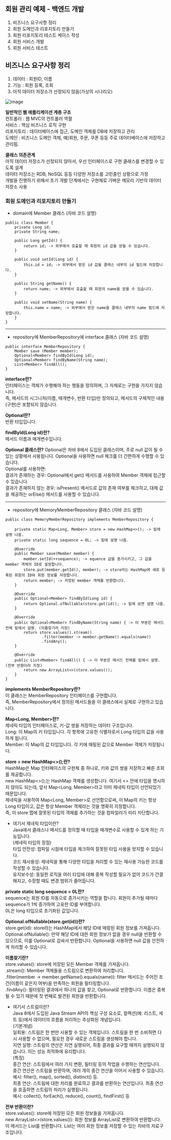 ## 회원 관리 예제 - 백엔드 개발
1. 비즈니스 요구사항 정리
2. 회원 도메인과 리포지토리 만들기
3. 회원 리포지토리 테스트 케이스 작성
4. 회원 서비스 개발
5. 회원 서비스 테스트

## 비즈니스 요구사항 정리
1. 데이터 : 회원ID, 이름
2. 기능 : 회원 등록, 조회
3. 아직 데이터 저장소가 선정되지 않음(가상의 시나리오)

![image](https://github.com/smiinii/poto/blob/main/%EC%9B%B9%EA%B3%84%EC%B8%B5%EA%B5%AC%EC%A1%B0.png)

**일반적인 웹 애플리케이션 계층 구조** <br>
컨트롤러 : 웹 MVC의 컨트롤러 역활 <br>
서비스 : 핵심 비즈니스 로직 구현 <br>
리포지토리 : 데이터베이스에 접근, 도메인 객체를 DB에 저장하고 관리 <br>
도메인 : 비즈니스 도메인 객체, 예)회원, 주문, 쿠폰 등등 주로 데이터베이스에 저장하고 관리됨. <br>

**클래스 의존관계** <br>
아직 데이터 저장소가 선정되지 않아서, 우선 인터페이스로 구현 클래스를 변경할 수 있도록 설계 <br>
데이터 저장소는 RDB, NoSQL 등등 다양한 저장소를 고민중인 상황으로 가정 <br>
개발을 진행하기 위해서 초기 개발 단계에서는 구현체로 가벼운 메모리 기반의 데이터 저장소 사용 <br>

### 회원 도메인과 리포지토리 만들기

- domain에 Member 클래스 (자바 코드 설명)
```
public class Member {
    private Long id;
    private String name;

    public Long getId() {
        return id; -> 외부에서 호출할 때 회원의 id 값을 얻을 수 있습니다.
    }

    public void setId(Long id) {
        this.id = id; -> 외부에서 받은 id 값을 클래스 내부의 id 필드에 저장합니다.
    }

    public String getName() {
        return name; -> 외부에서 호출할 때 회원의 name을 얻을 수 있습니다.
    }

    public void setName(String name) {
        this.name = name; -> 외부에서 받은 name을 클래스 내부의 name 필드에 저장합니다.
    }
}
```
---

- repository에 MemberRepository에 interface 클래스 (자바 코드 설명)
```
public interface MemberRepository {
    Member save (Member member);
    Optional<Member> findById(Long id);
    Optional<Member> findByName(String name);
    List<Member> findAll();
}
```
**interface란?** <br>
인터페이스는 객체가 수행해야 하는 행동을 정의하며, 그 자체로는 구현을 가지지 않습니다. <br>
즉, 메서드의 시그니처(이름, 매개변수, 반환 타입)만 정의되고, 메서드의 구체적인 내용(구현)은 포함되지 않습니다.

**Optional<Member>란?** <br>
반환 타입입니다.

**findById(Long id)란?** <br>
메서드 이름과 매개변수입니다.

**Optional 클래스란?**
Optional은 자바 8에서 도입된 클래스이며, 주로 null 값이 될 수 있는 상황에서 사용됩니다. Optional을 사용하면 null 체크를 더 간편하게 수행할 수 있습니다. <br>
Optional<Member>를 사용하면: <br>
결과가 존재하는 경우: Optional<Member>에서 get() 메서드를 사용하여 Member 객체에 접근할 수 있습니다. <br>
결과가 존재하지 않는 경우: isPresent() 메서드로 값의 존재 여부를 체크하고, 대체 값을 제공하는 orElse() 메서드를 사용할 수 있습니다. <br>


---

- repository에 MemoryMemberRepository 클래스 (자바 코드 설명)
```
public class MemoryMemberRepository implements MemberRepository {

    private static Map<Long, Member> store = new HashMap<>(); -> 밑에 설명 나옴.
    private static long sequence = 0L; -> 밑에 설명 나옴.

    @Override
    public Member save(Member member) {
        member.setId(++sequence); -> equence 값을 증가시키고, 그 값을 member 객체의 ID로 설정합니다.
        store.put(member.getId(), member); -> store라는 HashMap에 새로 등록된 회원의 ID와 회원 정보를 저장합니다.
        return member; -> 저장된 member 객체를 반환합니다.
    }

    @Override
    public Optional<Member> findById(Long id) {
        return Optional.ofNullable(store.get(id)); -> 밑에 보면 설명 나옴.
    }

    @Override
    public Optional<Member> findByName(String name) { -> 이 부분은 메서드 전체 밑에서 설명. (이름찾기라 지정)
        return store.values().stream()
                .filter(member -> member.getName().equals(name))
                .findAny();
    }

    @Override
    public List<Member> findAll() { -> 이 부분은 메서드 전체를 밑에서 설명. (전부 반환이라 지정)
        return new ArrayList<>(store.values());
    }
}
```
**implements MemberRepository란?** <br>
이 클래스는 MemberRepository 인터페이스를 구현합니다. <br>
즉, MemberRepository에서 정의된 메서드들을 이 클래스에서 실제로 구현하고 있습니다.

**Map<Long, Member>란?** <br>
제네릭 타입의 인터페이스로, 키-값 쌍을 저장하는 데이터 구조입니다. <br>
Long: 이 Map의 키 타입입니다. 각 항목에 고유한 식별자로서 Long 타입의 값을 사용하게 됩니다. <br>
Member: 이 Map의 값 타입입니다. 각 키에 매핑된 값으로 Member 객체가 저장됩니다. <br>

**store = new HashMap<>();란?** <br>
HashMap은 Map 인터페이스의 구현체 중 하나로, 키와 값의 쌍을 저장하고 빠른 조회를 제공합니다. <br>
new HashMap<>();는 HashMap 객체를 생성합니다. 여기서 <> 안에 타입을 명시하지 않아도 되는데, 앞서 Map<Long, Member>라고 이미 제네릭 타입이 선언되었기 때문입니다. <br>
제네릭을 사용하여 Map<Long, Member>로 선언함으로써, 이 Map의 키는 항상 Long 타입이고, 값은 항상 Member 객체라는 것을 명확히 지정합니다. <br>
즉, 이 store 맵에 잘못된 타입의 객체를 추가하는 것을 컴파일러가 미리 차단합니다. <br>

+ 여기서 제네릭 타입이란? <br>
Java에서 클래스나 메서드를 정의할 때 타입을 매개변수로 사용할 수 있게 하는 기능입니다. <br>
(제네릭 타입의 장점) <br>
타입 안전성: 컴파일 시점에 타입을 체크하여 잘못된 타입 사용을 방지할 수 있습니다. <br>
코드 재사용성: 제네릭을 통해 다양한 타입을 처리할 수 있는 재사용 가능한 코드를 작성할 수 있습니다. <br>
유지보수성: 동일한 로직을 여러 타입에 대해 중복 작성할 필요가 없어 코드가 간결해지고, 수정할 때도 변경 범위가 줄어듭니다. <br>

**private static long sequence = 0L란?** <br>
sequence는 회원 ID를 자동으로 증가시키는 역할을 합니다. 회원이 추가될 때마다 sequence가 1씩 증가하여 고유한 ID를 부여합니다. <br>
0L은 long 타입으로 초기화된 값입니다. <br>

**Optional.ofNullable(store.get(id))란?** <br>
store.get(id): store라는 HashMap에서 해당 ID에 매핑된 회원 정보를 가져옵니다. <br>
Optional.ofNullable(): 만약 해당 ID에 대한 회원 정보가 없을 경우 null을 반환할 수 있으므로, 이를 Optional로 감싸서 반환합니다. Optional을 사용하면 null 값을 안전하게 처리할 수 있습니다. <br>

**이름찾기란?** <br>
store.values(): store에 저장된 모든 Member 객체를 가져옵니다. <br>
.stream(): Member 객체들을 스트림으로 변환하여 처리합니다. <br>
.filter(member -> member.getName().equals(name)): filter 메서드는 주어진 조건(이름이 같은지 여부)을 만족하는 회원을 필터링합니다. <br>
.findAny(): 필터링된 결과에서 하나의 값을 찾고, Optional<Member>로 반환합니다. 이름은 중복될 수 있기 때문에 첫 번째로 발견된 회원을 반환합니다. <br>

+ 여기서 스트림이란? <br>
Java 8에서 도입된 Java Stream API의 핵심 구성 요소로, 컬렉션(예: 리스트, 세트 등)에서 데이터의 흐름을 처리하는 추상화된 개념입니다. <br>
(기본개념) <br>
일회용: 스트림은 한 번만 사용할 수 있는 객체입니다. 스트림을 한 번 소비하면 다시 사용할 수 없으며, 필요한 경우 새로운 스트림을 생성해야 합니다. <br>
지연 실행: 스트림의 연산은 지연 실행되어, 최종 결과를 요구할 때까지 실행되지 않습니다. 이는 성능 최적화에 유리합니다. <br>
(특징) <br>
중간 연산: 스트림에서 여러 가지 변환, 필터링 등의 작업을 수행하는 연산입니다. 중간 연산은 스트림을 반환하며, 여러 개의 중간 연산을 이어서 사용할 수 있습니다. <br>
예시: filter(), map(), sorted(), distinct() 등. <br>
최종 연산: 스트림에 대한 처리를 완료하고 결과를 반환하는 연산입니다. 최종 연산을 호출하면 스트림의 처리가 실행됩니다. <br>
예시: collect(), forEach(), reduce(), count(), findFirst() 등 <br>

**전부 반환이란?** <br>
store.values(): store에 저장된 모든 회원 정보들을 가져옵니다. <br>
new ArrayList<>(store.values()): 회원 정보를 ArrayList로 변환하여 반환합니다. <br>
이 메서드는 List<Member>를 반환합니다. List는 여러 회원 정보를 저장할 수 있는 자바의 자료구조입니다. <br>

